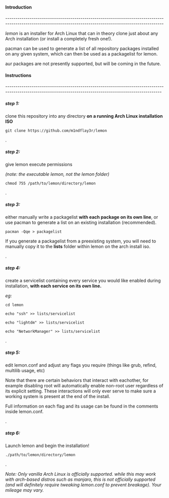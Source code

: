 <h4>Introduction</h4>
------------------------------------------------------------------------------------------------------------------------------------------------------------

*lemon* is an installer for Arch Linux that can in theory clone just about any Arch installation (or install a completely fresh one!).

pacman can be used to generate a list of all repository packages installed on any given system, which can then be used as a packagelist for lemon.

aur packages are not presently supported, but will be coming in the future.

<h4>Instructions</h4>
-----------------------------------------------------------------------------------------------------------------------------------------------------------

<h5>step 1:</h5>

clone this repository into any directory **on a running Arch Linux installation ISO**

   ``` git clone https://github.com/m1ndflay3r/lemon ```


.
<h5>step 2:</h5>

give lemon execute permissions

*(note: the executable lemon, not the lemon folder)*

   ``` chmod 755 /path/to/lemon/directory/lemon ```


.
<h5>step 3:</h5> 

either manually write a packagelist **with each package on its own line**, or use pacman to generate a list on an existing installation (recommended).

   ``` pacman -Qqe > packagelist ```

If you generate a packagelist from a preexisting system, you will need to manually copy it to the **lists** folder within lemon on the arch install iso.


.
<h5>step 4:</h5> 

create a servicelist containing every service you would like enabled during installation, **with each service on its own line.**


*eg:*

   ``` cd lemon ```
   
   ``` echo "ssh" >> lists/servicelist ```
   
   ``` echo "lightdm" >> lists/servicelist ```
   
   ``` echo "NetworkManager" >> lists/servicelist ```


.
<h5>step 5:</h5> 

edit lemon.conf and adjust any flags you require (things like grub, refind, multilib usage, etc)

Note that there are certain behaviors that interact with eachother, for example disabling root will automatically enable non-root user regardless of its explicit setting. These interactions will only ever serve to make sure a working system is present at the end of the install.


Full information on each flag and its usage can be found in the comments inside lemon.conf.


.
<h5>step 6:</h5>

Launch lemon and begin the installation!

   ``` ./path/to/lemon/directory/lemon ```


.


*Note: Only vanilla Arch Linux is officially supported. while this may work with arch-based distros such as manjaro, this is not officially supported (and will definitely require tweaking lemon.conf to prevent breakage). Your mileage may vary.*

